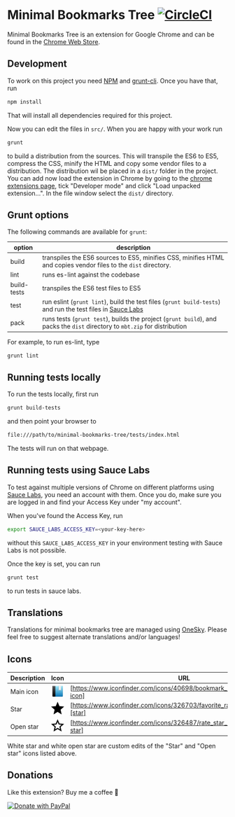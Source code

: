 # Minimal Bookmarks Tree [![CircleCI](https://circleci.com/gh/rpkamp/chrome-minimal-bookmarks-tree/tree/master.svg?style=svg)](https://circleci.com/gh/rpkamp/chrome-minimal-bookmarks-tree/tree/master)

Minimal Bookmarks Tree is an extension for Google Chrome and can be found in the [Chrome Web Store](https://chrome.google.com/webstore/detail/mohenkbngkbmdlkiemonbgdfgdjacaeb).

## Development

To work on this project you need [NPM][npm] and [grunt-cli][grunt-cli].
Once you have that, run

```bash
npm install
```

That will install all dependencies required for this project.

Now you can edit the files in `src/`. When you are happy with your work run

```bash
grunt
```

to build a distribution from the sources. This will transpile the ES6 to ES5, compress the CSS,
minify the HTML and copy some vendor files to a distribution. The distribution wil be placed
in a `dist/` folder in the project.
You can add now load the extension in Chrome by going to the [chrome extensions page][chrome-extensions],
tick "Developer mode" and click "Load unpacked extension...". In the file window select the `dist/` directory.

## Grunt options
The following commands are available for `grunt`:

| option | description |
| --- | --- |
| build | transpiles the ES6 sources to ES5, minifies CSS, minifies HTML and copies vendor files to the `dist` directory. |
| lint | runs es-lint against the codebase |
| build-tests | transpiles the ES6 test files to ES5 |
| test | run eslint (`grunt lint`), build the test files (`grunt build-tests`) and run the test files in [Sauce Labs][sauce-labs] |
| pack | runs tests (`grunt test`), builds the project (`grunt build`), and packs the `dist` directory to `mbt.zip` for distribution |

For example, to run es-lint, type

```bash
grunt lint
```

## Running tests locally
To run the tests locally, first run

```bash
grunt build-tests
```

and then point your browser to

```bash
file:///path/to/minimal-bookmarks-tree/tests/index.html
```

The tests will run on that webpage.

## Running tests using Sauce Labs
To test against multiple versions of Chrome on different platforms using [Sauce Labs][sauce-labs],
you need an account with them. Once you do, make sure you are logged in and find your Access Key
under "my account".

When you've found the Access Key, run 

```bash
export SAUCE_LABS_ACCESS_KEY=<your-key-here>
```

without this `SAUCE_LABS_ACCESS_KEY` in your environment testing with Sauce Labs is not possible.

Once the key is set, you can run

```bash
grunt test
```

to run tests in sauce labs.

## Translations

Translations for minimal bookmarks tree are managed using [OneSky][oneskyapp]. Please feel free to suggest alternate translations and/or languages!

## Icons

| Description | Icon | URL |
| --- | --- | --- |
| Main icon | ![main icon](src/icons/bookmark32.png) | [https://www.iconfinder.com/icons/40698/bookmark_icon#size=128][main-icon] |
| Star | ![star icon](src/icons/black-star.png) | [https://www.iconfinder.com/icons/326703/favorite_rate_star_icon#size=128][star] |
| Open star | ![open star icon](src/icons/black-open-star.png) | [https://www.iconfinder.com/icons/326487/rate_star_icon#size=128][open-star] |
White star and white open star are custom edits of the "Star" and "Open star" icons listed above.

## Donations

Like this extension? Buy me a coffee 🙂

[![Donate with PayPal](https://www.paypalobjects.com/webstatic/mktg/logo/pp_cc_mark_37x23.jpg)][donate]

[NPM]: https://www.npmjs.com/
[grunt-cli]: http://gruntjs.com/getting-started#installing-the-cli
[chrome-extensions]: chrome://extensions/
[sauce-labs]: https://saucelabs.com/
[oneskyapp]: https://minimalbookmarkstree.oneskyapp.com/collaboration/project?id=60763
[main-icon]: https://www.iconfinder.com/icons/40698/bookmark_icon#size=128
[star]: https://www.iconfinder.com/icons/326703/favorite_rate_star_icon#size=128
[open-star]: https://www.iconfinder.com/icons/326487/rate_star_icon#size=128
[donate]: https://paypal.me/rpkamp
